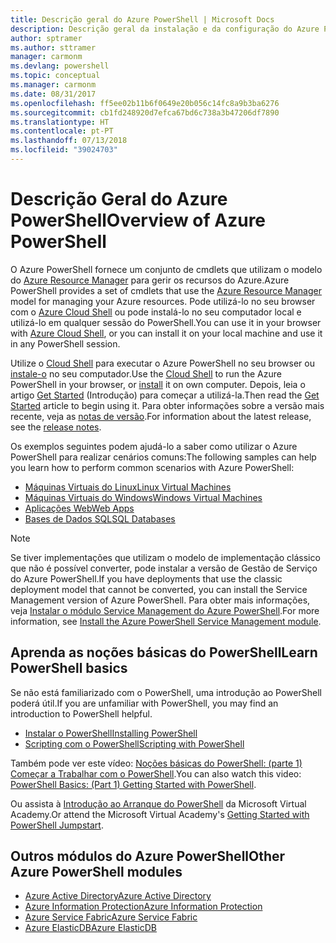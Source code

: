 ```yaml
---
title: Descrição geral do Azure PowerShell | Microsoft Docs
description: Descrição geral da instalação e da configuração do Azure PowerShell.
author: sptramer
ms.author: sttramer
manager: carmonm
ms.devlang: powershell
ms.topic: conceptual
ms.manager: carmonm
ms.date: 08/31/2017
ms.openlocfilehash: ff5ee02b11b6f0649e20b056c14fc8a9b3ba6276
ms.sourcegitcommit: cb1fd248920d7efca67bd6c738a3b47206df7890
ms.translationtype: HT
ms.contentlocale: pt-PT
ms.lasthandoff: 07/13/2018
ms.locfileid: "39024703"
---
```

# <a name="overview-of-azure-powershell"></a><span data-ttu-id="1515f-103">Descrição Geral do Azure PowerShell</span><span class="sxs-lookup"><span data-stu-id="1515f-103">Overview of Azure PowerShell</span></span>

<span data-ttu-id="1515f-104">O Azure PowerShell fornece um conjunto de cmdlets que utilizam o modelo do [Azure Resource Manager](/azure/azure-resource-manager/resource-group-overview) para gerir os recursos do Azure.</span><span class="sxs-lookup"><span data-stu-id="1515f-104">Azure PowerShell provides a set of cmdlets that use the [Azure Resource Manager](/azure/azure-resource-manager/resource-group-overview) model for managing your Azure resources.</span></span> <span data-ttu-id="1515f-105">Pode utilizá-lo no seu browser com o [Azure Cloud Shell](/azure/cloud-shell/overview) ou pode instalá-lo no seu computador local e utilizá-lo em qualquer sessão do PowerShell.</span><span class="sxs-lookup"><span data-stu-id="1515f-105">You can use it in your browser with [Azure Cloud Shell](/azure/cloud-shell/overview), or you can install it on your local machine and use it in any PowerShell session.</span></span>

<span data-ttu-id="1515f-106">Utilize o [Cloud Shell](/azure/cloud-shell/overview) para executar o Azure PowerShell no seu browser ou [instale-o](install-azurerm-ps.md) no seu computador.</span><span class="sxs-lookup"><span data-stu-id="1515f-106">Use the [Cloud Shell](/azure/cloud-shell/overview) to run the Azure PowerShell in your browser, or [install](install-azurerm-ps.md) it on own computer.</span></span> <span data-ttu-id="1515f-107">Depois, leia o artigo [Get Started](get-started-azureps.md) (Introdução) para começar a utilizá-la.</span><span class="sxs-lookup"><span data-stu-id="1515f-107">Then read the [Get Started](get-started-azureps.md) article to begin using it.</span></span> <span data-ttu-id="1515f-108">Para obter informações sobre a versão mais recente, veja as [notas de versão](release-notes-azureps.md).</span><span class="sxs-lookup"><span data-stu-id="1515f-108">For information about the latest release, see the [release notes](release-notes-azureps.md).</span></span>

<span data-ttu-id="1515f-109">Os exemplos seguintes podem ajudá-lo a saber como utilizar o Azure PowerShell para realizar cenários comuns:</span><span class="sxs-lookup"><span data-stu-id="1515f-109">The following samples can help you learn how to perform common scenarios with Azure PowerShell:</span></span>

* [<span data-ttu-id="1515f-110">Máquinas Virtuais do Linux</span><span class="sxs-lookup"><span data-stu-id="1515f-110">Linux Virtual Machines</span></span>](/azure/virtual-machines/virtual-machines-linux-powershell-samples?toc=/powershell/azure/toc.json)
* [<span data-ttu-id="1515f-111">Máquinas Virtuais do Windows</span><span class="sxs-lookup"><span data-stu-id="1515f-111">Windows Virtual Machines</span></span>](/azure/virtual-machines/virtual-machines-windows-powershell-samples?toc=/powershell/azure/toc.json)
* [<span data-ttu-id="1515f-112">Aplicações Web</span><span class="sxs-lookup"><span data-stu-id="1515f-112">Web Apps</span></span>](/azure/app-service-web/app-service-powershell-samples?toc=/powershell/azure/toc.json)
* [<span data-ttu-id="1515f-113">Bases de Dados SQL</span><span class="sxs-lookup"><span data-stu-id="1515f-113">SQL Databases</span></span>](/azure/sql-database/sql-database-powershell-samples?toc=/powershell/azure/toc.json)

> [!NOTE]
> <span data-ttu-id="1515f-114">Se tiver implementações que utilizam o modelo de implementação clássico que não é possível converter, pode instalar a versão de Gestão de Serviço do Azure PowerShell.</span><span class="sxs-lookup"><span data-stu-id="1515f-114">If you have deployments that use the classic deployment model that cannot be converted, you can install the Service Management version of Azure PowerShell.</span></span> <span data-ttu-id="1515f-115">Para obter mais informações, veja [Instalar o módulo Service Management do Azure PowerShell](/powershell/azure/servicemanagement/install-azure-ps).</span><span class="sxs-lookup"><span data-stu-id="1515f-115">For more information, see [Install the Azure PowerShell Service Management module](/powershell/azure/servicemanagement/install-azure-ps).</span></span>

## <a name="learn-powershell-basics"></a><span data-ttu-id="1515f-116">Aprenda as noções básicas do PowerShell</span><span class="sxs-lookup"><span data-stu-id="1515f-116">Learn PowerShell basics</span></span>

<span data-ttu-id="1515f-117">Se não está familiarizado com o PowerShell, uma introdução ao PowerShell poderá útil.</span><span class="sxs-lookup"><span data-stu-id="1515f-117">If you are unfamiliar with PowerShell, you may find an introduction to PowerShell helpful.</span></span>

* [<span data-ttu-id="1515f-118">Instalar o PowerShell</span><span class="sxs-lookup"><span data-stu-id="1515f-118">Installing PowerShell</span></span>](/powershell/scripting/installing-windows-powershell)
* [<span data-ttu-id="1515f-119">Scripting com o PowerShell</span><span class="sxs-lookup"><span data-stu-id="1515f-119">Scripting with PowerShell</span></span>](/powershell/scripting/scripting-with-windows-powershell)

<span data-ttu-id="1515f-120">Também pode ver este vídeo: [Noções básicas do PowerShell: (parte 1) Começar a Trabalhar com o PowerShell](https://channel9.msdn.com/Blogs/Taste-of-Premier/PowerShellBasicsPart1).</span><span class="sxs-lookup"><span data-stu-id="1515f-120">You can also watch this video: [PowerShell Basics: (Part 1) Getting Started with PowerShell](https://channel9.msdn.com/Blogs/Taste-of-Premier/PowerShellBasicsPart1).</span></span>

<span data-ttu-id="1515f-121">Ou assista à [Introdução ao Arranque do PowerShell](https://mva.microsoft.com/liveevents/powershell-jumpstart) da Microsoft Virtual Academy.</span><span class="sxs-lookup"><span data-stu-id="1515f-121">Or attend the Microsoft Virtual Academy's [Getting Started with PowerShell Jumpstart](https://mva.microsoft.com/liveevents/powershell-jumpstart).</span></span>

## <a name="other-azure-powershell-modules"></a><span data-ttu-id="1515f-122">Outros módulos do Azure PowerShell</span><span class="sxs-lookup"><span data-stu-id="1515f-122">Other Azure PowerShell modules</span></span>

* [<span data-ttu-id="1515f-123">Azure Active Directory</span><span class="sxs-lookup"><span data-stu-id="1515f-123">Azure Active Directory</span></span>](/powershell/azure/active-directory/)
* [<span data-ttu-id="1515f-124">Azure Information Protection</span><span class="sxs-lookup"><span data-stu-id="1515f-124">Azure Information Protection</span></span>](/powershell/azure/aip/)
* [<span data-ttu-id="1515f-125">Azure Service Fabric</span><span class="sxs-lookup"><span data-stu-id="1515f-125">Azure Service Fabric</span></span>](/powershell/azure/service-fabric/)
* [<span data-ttu-id="1515f-126">Azure ElasticDB</span><span class="sxs-lookup"><span data-stu-id="1515f-126">Azure ElasticDB</span></span>](/powershell/azure/elasticdbjobs/)
